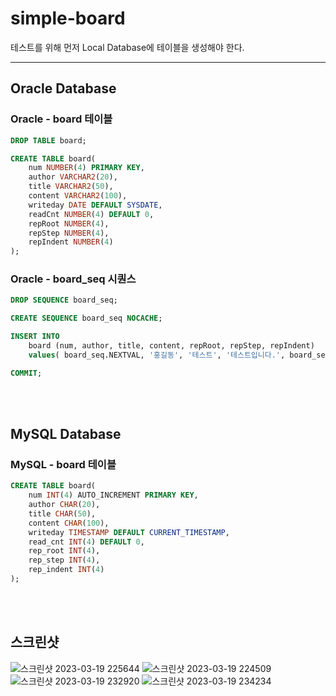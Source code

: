 # simple-board
테스트를 위해 먼저 Local Database에 테이블을 생성해야 한다.  
- - -
## Oracle Database  
### Oracle - board 테이블
```SQL
DROP TABLE board;

CREATE TABLE board(
	num NUMBER(4) PRIMARY KEY,
	author VARCHAR2(20),
	title VARCHAR2(50),
	content VARCHAR2(100),
	writeday DATE DEFAULT SYSDATE,
	readCnt NUMBER(4) DEFAULT 0,
	repRoot NUMBER(4),
	repStep NUMBER(4),
	repIndent NUMBER(4)
);
```  
### Oracle - board_seq 시퀀스
```SQL
DROP SEQUENCE board_seq;

CREATE SEQUENCE board_seq NOCACHE;

INSERT INTO 
	board (num, author, title, content, repRoot, repStep, repIndent)
	values( board_seq.NEXTVAL, '홍길동', '테스트', '테스트입니다.', board_seq.CURRVAL, 0, 0);

COMMIT;
```  

<br/>
<br/>

## MySQL Database   
### MySQL - board 테이블
```SQL
CREATE TABLE board(
	num INT(4) AUTO_INCREMENT PRIMARY KEY,
	author CHAR(20),
	title CHAR(50),
	content CHAR(100),
	writeday TIMESTAMP DEFAULT CURRENT_TIMESTAMP,
	read_cnt INT(4) DEFAULT 0,
	rep_root INT(4),
	rep_step INT(4),
	rep_indent INT(4)    
);
```
\
<br/>

## 스크린샷  
![스크린샷 2023-03-19 225644](https://user-images.githubusercontent.com/89592727/226186431-26c14541-51b6-443d-9b74-27aebbfb7bf6.png)
![스크린샷 2023-03-19 224509](https://user-images.githubusercontent.com/89592727/226186454-dc992937-a91c-4587-972f-e5efc9c15922.png)
![스크린샷 2023-03-19 232920](https://user-images.githubusercontent.com/89592727/226186472-c0797e17-cfdc-49d0-9314-3375ab9a8bcf.png)
![스크린샷 2023-03-19 234234](https://user-images.githubusercontent.com/89592727/226186487-d77c01d4-1234-41c9-a450-18fdc7505711.png)
